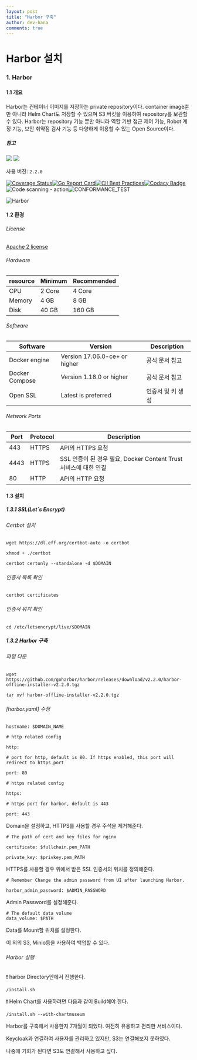 ```yaml
---
layout: post
title: "Harbor 구축"
author: dev-hana
comments: true
---
```


# Harbor 설치

### 1. Harbor

#### 1.1 개요

 Harbor는 컨테이너 이미지를 저장하는 private repository이다. container image뿐만 아니라 Helm Chart도 저장할 수 있으며 S3 버킷을 이용하여 repository를 보관할 수 있다. Harbor는 repository 기능 뿐만 아니라 역할 기반 접근 제어 기능, Robot 계정 기능, 보안 취약점 검사 기능 등 다양하게 이용할 수 있는 Open Source이다.



##### 참고

[<img src="https://img.shields.io/badge/Harbor-ffffff?style=flat-square&logo=Harbor&logoColor=gray"/>](https://goharbor.io/) [<img src="https://img.shields.io/badge/Github-000000?style=flat-square&logo=github&logoColor="/>](https://github.com/goharbor/harbor)

사용 버전: `2.2.0`

[![Coverage Status](https://codecov.io/gh/goharbor/harbor/branch/master/graph/badge.svg)](https://codecov.io/gh/goharbor/harbor)[![Go Report Card](https://goreportcard.com/badge/github.com/goharbor/harbor)](https://goreportcard.com/report/github.com/goharbor/harbor)[![CII Best Practices](https://bestpractices.coreinfrastructure.org/projects/2095/badge)](https://bestpractices.coreinfrastructure.org/projects/2095)[![Codacy Badge](https://api.codacy.com/project/badge/Grade/c8d726c9cfd047ffaf681449d673f246)](https://www.codacy.com/app/goharbor/harbor?utm_source=github.com&amp;utm_medium=referral&amp;utm_content=goharbor/harbor&amp;utm_campaign=Badge_Grade)![Code scanning - action](https://github.com/goharbor/harbor/workflows/Code%20scanning%20-%20action/badge.svg)![CONFORMANCE_TEST](https://github.com/goharbor/harbor/workflows/CONFORMANCE_TEST/badge.svg)

<img alt="Harbor" src="https://raw.githubusercontent.com/goharbor/website/master/docs/img/readme/harbor_logo.png">







#### 1.2 환경

###### License 

[Apache 2 license](https://github.com/goharbor/harbor/blob/master/LICENSE)



###### Hardware

| resource | Minimum | Recommended |
| -------- | ------- | ----------- |
| CPU      | 2 Core  | 4 Core      |
| Memory   | 4 GB    | 8 GB        |
| Disk     | 40 GB   | 160 GB      |



###### Software

| Software       | Version                       | Description       |
| -------------- | ----------------------------- | ----------------- |
| Docker engine  | Version 17.06.0-ce+ or higher | 공식 문서 참고    |
| Docker Compose | Version 1.18.0 or higher      | 공식 문서 참고    |
| Open SSL       | Latest is preferred           | 인증서 및 키 생성 |



###### Network Ports

| Port | Protocol | Description                                                  |
| ---- | -------- | ------------------------------------------------------------ |
| 443  | HTTPS    | API의 HTTPS 요청                                             |
| 4443 | HTTPS    | SSL 인증이 된 경우 필요, Docker Content Trust 서비스에 대한 연결 |
| 80   | HTTP     | API의 HTTP 요청                                              |





#### 1.3 설치

##### 1.3.1 SSL(Let`s Encrypt)

###### Certbot 설치

`wget https://dl.eff.org/certbot-auto -o certbot`

`xhmod + ./certbot`

`certbot certonly --standalone -d $DOMAIN`



###### 인증서 목록 확인

`certbot certificates`



###### 인증서 위치 확인

`cd /etc/letsencrypt/live/$DOMAIN`





##### 1.3.2 Harbor 구축

###### 파일 다운

`wget https://github.com/goharbor/harbor/releases/download/v2.2.0/harbor-offline-installer-v2.2.0.tgz`

`tar xvf harbor-offline-installer-v2.2.0.tgz`



###### [harbor.yaml] 수정

```
hostname: $DOMAIN_NAME

# http related config

http:

# port for http, default is 80. If https enabled, this port will redirect to https port

port: 80

# https related config

https:

# https port for harbor, default is 443

port: 443
```

Domain을 설정하고, HTTPS를 사용할 경우 주석을 제거해준다.



```
# The path of cert and key files for nginx

certificate: $fullchain.pem_PATH

private_key: $privkey.pem_PATH
```

HTTPS를 사용할 경우 위에서 받은 SSL 인증서의 위치를 정의해준다.



```
# Remember Change the admin password from UI after launching Harbor.

harbor_admin_password: $ADMIN_PASSWORD
```

Admin Password를 설정해준다. 



```
# The default data volume
data_volume: $PATH
```

Data를 Mount할 위치를 설정한다.

이 외의 S3, Minio등을 사용하여 백업할 수 있다.



###### Harbor 실행

❗ harbor Directory안에서 진행한다.

`/install.sh`



❗ Helm Chart를 사용하려면 다음과 같이 Build해야 한다.

`/install.sh --with-chartmuseum`





Harbor를 구축해서 사용한지 7개월이 되었다. 여전히 유용하고 편리한 서비스이다.

Keycloak과 연결하여 사용자를 관리하고 있지만, S3는 연결해보지 못하였다.

나중에 기회가 된다면 S3도 연결해서 사용하고 싶다.

